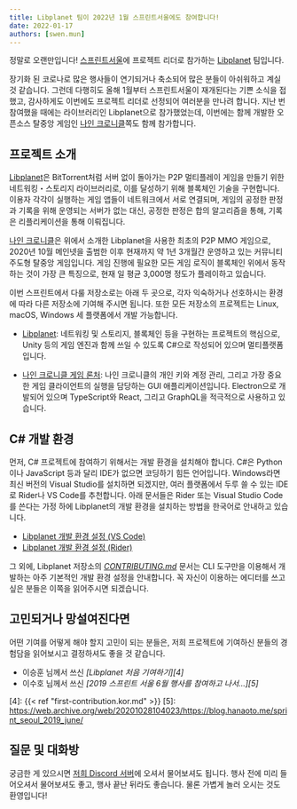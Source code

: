 ```yaml
---
title: Libplanet 팀이 2022년 1월 스프린트서울에도 참여합니다!
date: 2022-01-17
authors: [swen.mun]
---
```


정말로 오랜만입니다! [스프린트서울][1]에 프로젝트 리더로 참가하는 [Libplanet] 
팀입니다.

장기화 된 코로나로 많은 행사들이 연기되거나 축소되어 많은 분들이 아쉬워하고 계실 것 
같습니다. 그런데 다행히도 올해 1월부터 스프린트서울이 재개된다는 기쁜 소식을 
접했고, 감사하게도 이번에도 프로젝트 리더로 선정되어 여러분을 만나려 합니다. 
지난 번 참여했을 때에는 라이브러리인 Libplanet으로 참가했었는데, 이번에는 함께 
개발한 오픈소스 탈중앙 게임인 [나인 크로니클]쪽도 함께 참가합니다.

[1]: https://sprintseoul.org/
[Libplanet]: https://libplanet.io/
[나인 크로니클]: https://nine-chronicles.com/


프로젝트 소개
-------------

[Libplanet]은 BitTorrent처럼 서버 없이 돌아가는 P2P 멀티플레이 게임을 만들기
위한 네트워킹・스토리지 라이브러리로, 이를 달성하기 위해 블록체인 기술을
구현합니다.  이용자 각각이 실행하는 게임 앱들이 네트워크에서 서로 연결되며,
게임의 공정한 판정과 기록을 위해 운영되는 서버가 없는 대신,
공정한 판정은 합의 알고리즘을 통해, 기록은 리플리케이션을 통해 이뤄집니다.

[나인 크로니클]은 위에서 소개한 Libplanet을 사용한 최초의 P2P MMO 게임으로, 
2020년 10월 메인넷을 출범한 이후 현재까지 약 1년 3개월간 운영하고 있는 커뮤니티 
주도형 탈중앙 게임입니다. 게임 진행에 필요한 모든 게임 로직이 블록체인 위에서 
동작하는 것이 가장 큰 특징으로, 현재 일 평균 3,000명 정도가 플레이하고 있습니다.

이번 스프린트에서 다룰 저장소로는 아래 두 곳으로, 각자 익숙하거나 선호하시는 환경에 
따라 다른 저장소에 기여해 주시면 됩니다. 또한 모든 저장소의 프로젝트는 
Linux, macOS, Windows 세 플랫폼에서 개발 가능합니다.

 -  [Libplanet][libplanet-core]: 네트워킹 및 스토리지, 블록체인 등을 구현하는
    프로젝트의 핵심으로, Unity 등의 게임 엔진과 함께 쓰일 수 있도록 C#으로
    작성되어 있으며 멀티플랫폼입니다.

 -  [나인 크로니클 게임 론처][9c-launcher]: 나인 크로니클의 개인 키와 계정 관리, 
    그리고 가장 중요한 게임 클라이언트의 실행을 담당하는 GUI 애플리케이션입니다. 
    Electron으로 개발되어 있으며 TypeScript와 React, 그리고 GraphQL을 적극적으로 사용하고 있습니다.

[Libplanet]: https://libplanet.io/
[나인 크로니클]: https://nine-chronicles.com/
[libplanet-core]: https://github.com/planetarium/libplanet
[9c-launcher]: https://github.com/planetarium/9c-launcher


C# 개발 환경
---------

먼저, C# 프로젝트에 참여하기 위해서는 개발 환경을 설치해야 합니다.
C#은 Python이나 JavaScript 등과 달리 IDE가 없으면 코딩하기 힘든 언어입니다.
Windows라면 최신 버전의 Visual Studio를 설치하면 되겠지만, 여러 플랫폼에서
두루 쓸 수 있는 IDE로 Rider나 VS Code를 추천합니다. 아래 문서들은
Rider 또는 Visual Studio Code를 쓴다는 가정 하에 Libplanet의 개발 환경을
설치하는 방법을 한국어로 안내하고 있습니다.

 -  [Libplanet 개발 환경 설정 (VS Code)][2]
 -  [Libplanet 개발 환경 설정 (Rider)][3]

그 외에, Libplanet 저장소의 *[CONTRIBUTING.md]* 문서는 CLI 도구만을 이용해서 
개발하는 아주 기본적인 개발 환경 설정을 안내합니다.  꼭 자신이 이용하는 에디터를 
쓰고 싶은 분들은 이쪽을 읽어주시면 되겠습니다.

[2]: https://gist.github.com/dahlia/5333634f62509293cd46c0e4ba65b2f5
[3]: https://gist.github.com/dahlia/08f6e659e2266e941ad026f591c30c9a
[CONTRIBUTING.md]: https://github.com/planetarium/libplanet/blob/main/CONTRIBUTING.md


고민되거나 망설여진다면
----------------------

어떤 기여를 어떻게 해야 할지 고민이 되는 분들은, 저희 프로젝트에 기여하신 분들의 
경험담을 읽어보시고 결정하셔도 좋을 것 같습니다.

- 이승훈 님께서 쓰신 <cite>[Libplanet 처음 기여하기][4]</cite>
- 이수호 님께서 쓰신 <cite>[2019 스프린트 서울 6월 행사를 참여하고 나서...][5]</cite>

[4]: {{< ref "first-contribution.kor.md" >}}
[5]: https://web.archive.org/web/20201028104023/https://blog.hanaoto.me/sprint_seoul_2019_june/

질문 및 대화방
--------------

궁금한 게 있으시면 [저희 Discord 서버]에 오셔서 물어보셔도 됩니다.  행사 전에 
미리 들어오셔서 물어보셔도 좋고, 행사 끝난 뒤라도 좋습니다. 물론 가볍게 놀러 오시는 
것도 환영입니다!

[저희 Discord 서버]: https://discord.gg/YaHPjcrdrw
